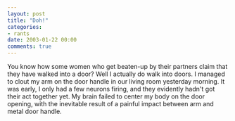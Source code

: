 ```yaml
---
layout: post
title: "Doh!"
categories:
- rants
date: 2003-01-22 00:00
comments: true
---
```


<p>You know how some women who get beaten-up by their partners claim that they have walked into a door? Well I actually do walk into doors. I managed to clout my arm on the door handle in our living room yesterday morning. It was early, I only had a few neurons firing, and they evidently hadn't got their act together yet. My brain failed to center my body on the door opening, with the inevitable result of a painful impact between arm and metal door handle.</p>



